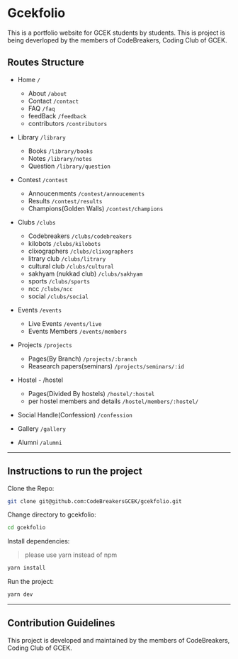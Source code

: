 # Gcekfolio

This is a portfolio website for GCEK students by students.
This is project is being deverloped by the members of CodeBreakers, Coding Club of GCEK.

## Routes Structure

- Home `/`

  - About `/about`
  - Contact `/contact`
  - FAQ `/faq`
  - feedBack `/feedback`
  - contributors `/contributors`

- Library `/library`
  - Books `/library/books`
  - Notes `/library/notes`
  - Question `/library/question`
- Contest `/contest`

  - Annoucenments `/contest/annoucements`
  - Results `/contest/results`
  - Champions(Golden Walls) `/contest/champions`

- Clubs `/clubs`

  - Codebreakers `/clubs/codebreakers`
  - kilobots `/clubs/kilobots`
  - clixographers `/clubs/clixographers`
  - litrary club `/clubs/litrary`
  - cultural club `/clubs/cultural`
  - sakhyam (nukkad club) `/clubs/sakhyam`
  - sports `/clubs/sports`
  - ncc `/clubs/ncc`
  - social `/clubs/social`

- Events `/events`
  - Live Events `/events/live`
  - Events Members `/events/members`
- Projects `/projects`
  - Pages(By Branch) `/projects/:branch`
  - Reasearch papers(seminars) `/projects/seminars/:id`
- Hostel - /hostel
  - Pages(Divided By hostels) `/hostel/:hostel`
  - per hostel members and details `/hostel/members/:hostel/`
- Social Handle(Confession) `/confession`
- Gallery `/gallery`
- Alumni `/alumni`

---

## Instructions to run the project

Clone the Repo:

```bash
git clone git@github.com:CodeBreakersGCEK/gcekfolio.git
```

Change directory to gcekfolio:

```bash
cd gcekfolio
```

Install dependencies:

> please use yarn instead of npm

```bash
yarn install
```

Run the project:

```bash
yarn dev
```

---

## Contribution Guidelines

This project is developed and maintained by the members of CodeBreakers, Coding Club of GCEK.
